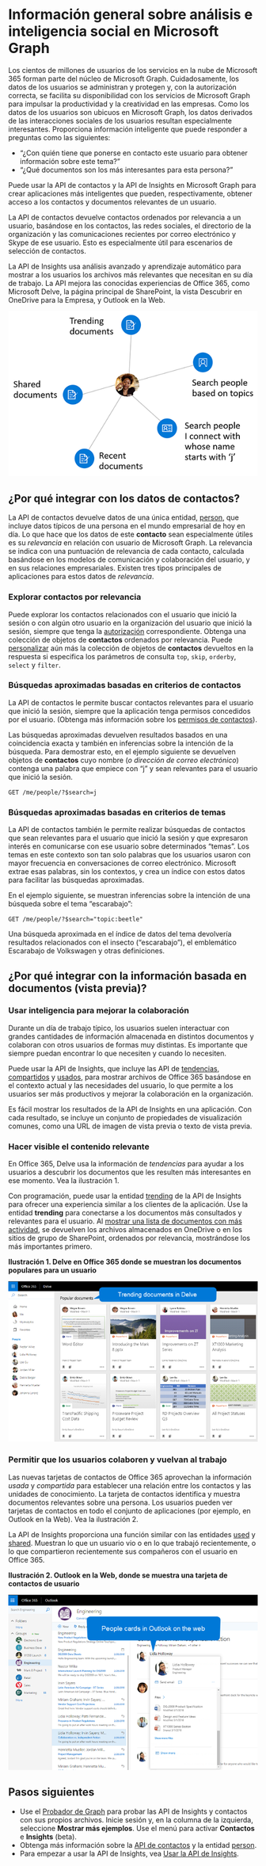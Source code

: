 # <a name="overview-of-social-intelligence-and-analytics-in-microsoft-graph"></a>Información general sobre análisis e inteligencia social en Microsoft Graph

Los cientos de millones de usuarios de los servicios en la nube de Microsoft 365 forman parte del núcleo de Microsoft Graph. Cuidadosamente, los datos de los usuarios se administran y protegen y, con la autorización correcta, se facilita su disponibilidad con los servicios de Microsoft Graph para impulsar la productividad y la creatividad en las empresas. Como los datos de los usuarios son ubicuos en Microsoft Graph, los datos derivados de las interacciones sociales de los usuarios resultan especialmente interesantes. Proporciona información inteligente que puede responder a preguntas como las siguientes:

- “¿Con quién tiene que ponerse en contacto este usuario para obtener información sobre este tema?”
- “¿Qué documentos son los más interesantes para esta persona?”

Puede usar la API de contactos y la API de Insights en Microsoft Graph para crear aplicaciones más inteligentes que pueden, respectivamente, obtener acceso a los contactos y documentos relevantes de un usuario.

La API de contactos devuelve contactos ordenados por relevancia a un usuario, basándose en los contactos, las redes sociales, el directorio de la organización y las comunicaciones recientes por correo electrónico y Skype de ese usuario. Esto es especialmente útil para escenarios de selección de contactos.

La API de Insights usa análisis avanzado y aprendizaje automático para mostrar a los usuarios los archivos más relevantes que necesitan en su día de trabajo. La API mejora las conocidas experiencias de Office 365, como Microsoft Delve, la página principal de SharePoint, la vista Descubrir en OneDrive para la Empresa, y Outlook en la Web.

![La API de Insights y contactos muestra contactos y documentos relevantes para un usuario](images/social-intel-concept-overview-data.png)

## <a name="why-integrate-with-people-data"></a>¿Por qué integrar con los datos de contactos?

La API de contactos devuelve datos de una única entidad, [person](../api-reference/v1.0/resources/person.md), que incluye datos típicos de una persona en el mundo empresarial de hoy en día. Lo que hace que los datos de este **contacto** sean especialmente útiles es su _relevancia_ en relación con usuario de Microsoft Graph. La relevancia se indica con una puntuación de relevancia de cada contacto, calculada basándose en los modelos de comunicación y colaboración del usuario, y en sus relaciones empresariales. Existen tres tipos principales de aplicaciones para estos datos de _relevancia_.

### <a name="browse-people-by-relevance"></a>Explorar contactos por relevancia

Puede explorar los contactos relacionados con el usuario que inició la sesión o con algún otro usuario en la organización del usuario que inició la sesión, siempre que tenga la [autorización](people_example.md#authorization) correspondiente. Obtenga una colección de objetos de **contactos** ordenados por relevancia. Puede [personalizar](people_example.md#browse-people) aún más la colección de objetos de **contactos** devueltos en la respuesta si especifica los parámetros de consulta `top`, `skip`, `orderby`, `select` y `filter`.

### <a name="fuzzy-searches-based-on-people-criteria"></a>Búsquedas aproximadas basadas en criterios de contactos

La API de contactos le permite buscar contactos relevantes para el usuario que inició la sesión, siempre que la aplicación tenga permisos concedidos por el usuario. (Obtenga más información sobre los [permisos de contactos](permissions_reference.md#people-permissions)).

Las búsquedas aproximadas devuelven resultados basados en una coincidencia exacta y también en inferencias sobre la intención de la búsqueda. Para demostrar esto, en el ejemplo siguiente se devuelven objetos de **contactos** cuyo nombre (_o dirección de correo electrónico_) contenga una palabra que empiece con “j” y sean relevantes para el usuario que inició la sesión.

<!-- { "blockType": "ignored" } -->
```http
GET /me/people/?$search=j
```

### <a name="fuzzy-searches-based-on-topic-criteria"></a>Búsquedas aproximadas basadas en criterios de temas

La API de contactos también le permite realizar búsquedas de contactos que sean relevantes para el usuario que inició la sesión y que expresaron interés en comunicarse con ese usuario sobre determinados “temas”. Los temas en este contexto son tan solo palabras que los usuarios usaron con mayor frecuencia en conversaciones de correo electrónico. Microsoft extrae esas palabras, sin los contextos, y crea un índice con estos datos para facilitar las búsquedas aproximadas.

En el ejemplo siguiente, se muestran inferencias sobre la intención de una búsqueda sobre el tema “escarabajo”:

<!-- { "blockType": "ignored" } -->
```http
GET /me/people/?$search="topic:beetle" 
```

Una búsqueda aproximada en el índice de datos del tema devolvería resultados relacionados con el insecto (“escarabajo”), el emblemático Escarabajo de Volkswagen y otras definiciones.


## <a name="why-integrate-with-document-based-insights-preview"></a>¿Por qué integrar con la información basada en documentos (vista previa)?

### <a name="use-intelligence-to-improve-collaboration"></a>Usar inteligencia para mejorar la colaboración

Durante un día de trabajo típico, los usuarios suelen interactuar con grandes cantidades de información almacenada en distintos documentos y colaboran con otros usuarios de formas muy distintas. Es importante que siempre puedan encontrar lo que necesiten y cuando lo necesiten.

Puede usar la API de Insights, que incluye las API de [tendencias](../api-reference/beta/resources/insights_trending.md), [compartidos](../api-reference/beta/resources/insights_shared.md) y [usados](../api-reference/beta/resources/insights_used.md), para mostrar archivos de Office 365 basándose en el contexto actual y las necesidades del usuario, lo que permite a los usuarios ser más productivos y mejorar la colaboración en la organización.

Es fácil mostrar los resultados de la API de Insights en una aplicación. Con cada resultado, se incluye un conjunto de propiedades de visualización comunes, como una URL de imagen de vista previa o texto de vista previa.

### <a name="make-relevant-content-visible"></a>Hacer visible el contenido relevante

En Office 365, Delve usa la información de _tendencias_ para ayudar a los usuarios a descubrir los documentos que les resulten más interesantes en ese momento. Vea la ilustración 1.

Con programación, puede usar la entidad [trending](../api-reference/beta/resources/insights_trending.md) de la API de Insights para ofrecer una experiencia similar a los clientes de la aplicación. Use la entidad **trending** para conectarse a los documentos más consultados y relevantes para el usuario. Al [mostrar una lista de documentos con más actividad](../api-reference/beta/api/insights_list_trending.md), se devuelven los archivos almacenados en OneDrive o en los sitios de grupo de SharePoint, ordenados por relevancia, mostrándose los más importantes primero. 

**Ilustración 1. Delve en Office 365 donde se muestran los documentos populares para un usuario**

![Captura de pantalla de Delve en Office 365 donde se muestran los documentos populares para un usuario](images/delve_concept.png)

### <a name="allow-users-to-collaborate-and-get-back-to-work"></a>Permitir que los usuarios colaboren y vuelvan al trabajo

Las nuevas tarjetas de contactos de Office 365 aprovechan la información _usada_ y _compartida_ para establecer una relación entre los contactos y las unidades de conocimiento. La tarjeta de contactos identifica y muestra documentos relevantes sobre una persona. Los usuarios pueden ver tarjetas de contactos en todo el conjunto de aplicaciones (por ejemplo, en Outlook en la Web). Vea la ilustración 2.

La API de Insights proporciona una función similar con las entidades [used](../api-reference/beta/resources/insights_used.md) y [shared](../api-reference/beta/resources/insights_shared.md). Muestran lo que un usuario vio o en lo que trabajó recientemente, o lo que compartieron recientemente sus compañeros con el usuario en Office 365.

**Ilustración 2. Outlook en la Web, donde se muestra una tarjeta de contactos de usuario**

![Captura de pantalla de una tarjeta de contactos de un usuario en Outlook en la Web, donde se muestran archivos recientes](images/peoplecard_concept.png)

## <a name="next-steps"></a>Pasos siguientes

* Use el [Probador de Graph](https://developer.microsoft.com/es-ES/graph/graph-explorer) para probar las API de Insights y contactos con sus propios archivos. Inicie sesión y, en la columna de la izquierda, seleccione **Mostrar más ejemplos**. Use el menú para activar **Contactos** e **Insights** (beta).
* Obtenga más información sobre la [API de contactos](people_example.md) y la entidad [person](../api-reference/v1.0/resources/person.md).
* Para empezar a usar la API de Insights, vea [Usar la API de Insights](../api-reference/beta/resources/insights.md).
